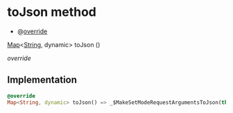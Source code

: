 


# toJson method







- @[override](https://api.dart.dev/stable/2.12.3/dart-core/override-constant.html)

[Map](https://api.dart.dev/stable/2.12.3/dart-core/Map-class.html)&lt;[String](https://api.dart.dev/stable/2.12.3/dart-core/String-class.html), dynamic> toJson
()

_override_






## Implementation

```dart
@override
Map<String, dynamic> toJson() => _$MakeSetModeRequestArgumentsToJson(this);
```








